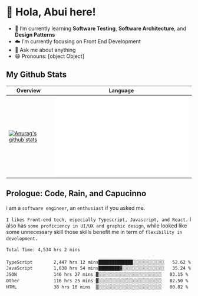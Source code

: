 # 👋 Hola, Abui here!

- 🌱 I’m currently learning **Software Testing**, **Software Architecture**, and **Design Patterns**
- ☁️ I’m currently focusing on Front End Development
- 💬 Ask me about anything
- 😄 Pronouns: [object Object]

## My Github Stats

| Overview | Language |
| --- | --- |
|[![Anurag's github stats](https://github-readme-stats.vercel.app/api?username=abui-am&count_private=true)](https://github.com/anuraghazra/github-readme-stats)|![Language](https://raw.githubusercontent.com/abui-am/stats/c6455f656dfce7acd3951e5ec5b25d72af0b2ee3/generated/languages.svg)|

## Prologue: Code, Rain, and Capucinno
i am a `software engineer`, an `enthusiast` if you asked me. 

`I likes Front-end tech, especially Typescript, Javascript, and React.` I also has `some proficiency in UI/UX and graphic design`, while looked like some unnecessary skill those skills benefit me in term of `flexibility in development.`


<!--START_SECTION:waka-->

```txt
Total Time: 4,534 hrs 2 mins

TypeScript        2,447 hrs 12 mins█████████████░░░░░░░░░░░░   52.62 %
JavaScript        1,638 hrs 54 mins████████▓░░░░░░░░░░░░░░░░   35.24 %
JSON              146 hrs 27 mins ▓░░░░░░░░░░░░░░░░░░░░░░░░   03.15 %
Other             116 hrs 25 mins ▓░░░░░░░░░░░░░░░░░░░░░░░░   02.50 %
HTML              38 hrs 10 mins  ▒░░░░░░░░░░░░░░░░░░░░░░░░   00.82 %
```

<!--END_SECTION:waka-->
